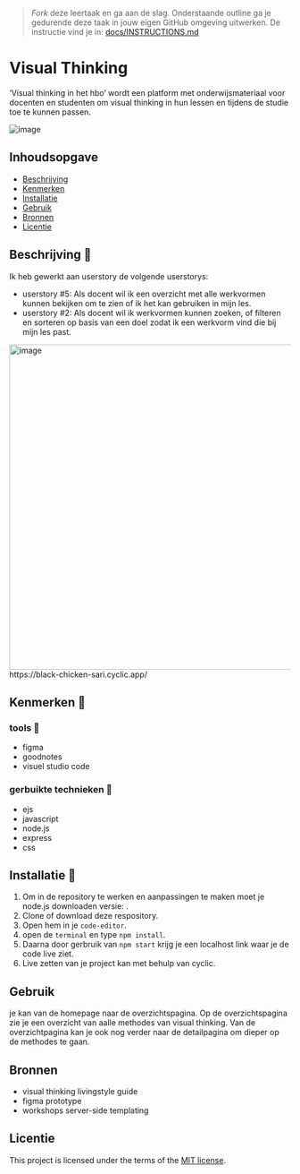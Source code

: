 > _Fork_ deze leertaak en ga aan de slag. Onderstaande outline ga je gedurende deze taak in jouw eigen GitHub omgeving uitwerken. De instructie vind je in: [docs/INSTRUCTIONS.md](docs/INSTRUCTIONS.md)

# Visual Thinking
<!-- Geef je project een titel en schrijf in één zin wat het is -->
‘Visual thinking in het hbo’ wordt een platform met onderwijsmateriaal voor docenten en studenten om visual thinking in hun lessen en tijdens de studie toe te kunnen passen.


![image](https://user-images.githubusercontent.com/112857270/225767524-a914bda2-4f9c-4573-9923-ef78f695377b.png)


## Inhoudsopgave

  * [Beschrijving](#beschrijving)
  * [Kenmerken](#kenmerken)
  * [Installatie](#installatie)
  * [Gebruik](#gebruik)
  * [Bronnen](#bronnen)
  * [Licentie](#licentie)

## Beschrijving 📝
<!-- In de Beschrijving staat hoe je project er uit ziet, hoe het werkt en wat je er mee kan. -->
Ik heb gewerkt aan userstory de volgende userstorys:
- userstory #5: Als docent wil ik een overzicht met alle werkvormen kunnen bekijken om te zien of ik het kan gebruiken in mijn les.
- userstory #2: Als docent wil ik werkvormen kunnen zoeken, of filteren en sorteren op basis van een doel zodat ik een werkvorm vind die bij mijn les past.

<!-- Voeg een mooie poster visual toe 📸 --> <img width="581" alt="image" src="https://user-images.githubusercontent.com/112857270/225869489-15a103f7-3ff4-49e0-aabc-eca4a584a861.png">

<!-- Voeg een link toe naar Github Pages 🌐--> https://black-chicken-sari.cyclic.app/

## Kenmerken 💅
<!-- Bij Kenmerken staat welke technieken zijn gebruikt en hoe. Wat is de HTML structuur? Wat zijn de belangrijkste dingen in CSS? Wat is er met Javascript gedaan en hoe? Misschien heb je een framwork of library gebruikt? -->
### tools 🍔
- figma
- goodnotes
- visuel studio code

### gerbuikte technieken 🍟
- ejs
- javascript
- node.js
- express
- css

## Installatie 🚀

1. Om in de repository te werken en aanpassingen te maken moet je node.js downloaden versie: .
2. Clone of download deze respository.
3. Open hem in je `code-editor`.
4. open de `terminal` en type `npm install`.
5. Daarna door gerbruik van `npm start` krijg je een localhost link waar je de code live ziet.
6. Live zetten van je project kan met behulp van cyclic.

## Gebruik

je kan van de homepage naar de overzichtspagina. Op de overzichtspagina zie je een overzicht van aalle methodes van visual thinking. Van de overzichtpagina kan je ook nog verder naar de detailpagina om dieper op de methodes te gaan.

## Bronnen

- visual thinking livingstyle guide
- figma prototype
- workshops server-side templating

## Licentie


This project is licensed under the terms of the [MIT license](./LICENSE).
